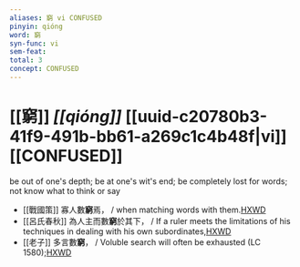 ```yaml
---
aliases: 窮 vi CONFUSED
pinyin: qióng
word: 窮
syn-func: vi
sem-feat: 
total: 3
concept: CONFUSED 
---
```

# [[窮]] *[[qióng]]*  [[uuid-c20780b3-41f9-491b-bb61-a269c1c4b48f|vi]] [[CONFUSED]]
be out of one's depth; be at one's wit's end; be completely lost for words; not know what to think or say
 - [[戰國策]] 寡人數**窮**焉， / when matching words with them.[HXWD](https://hxwd.org/textview.html?location=KR2e0003_tls_069-1a.6)
 - [[呂氏春秋]] 為人主而數**窮**於其下， / If a ruler meets the limitations of his techniques in dealing with his own subordinates,[HXWD](https://hxwd.org/textview.html?location=KR3j0009_tls_017-22a.14)
 - [[老子]] 多言數**窮**， / Voluble search will often be exhausted (LC 1580);[HXWD](https://hxwd.org/textview.html?location=KR5c0057_tls_005-1a.11)
